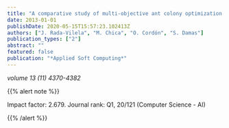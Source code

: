 ```yaml
---
title: "A comparative study of multi-objective ant colony optimization algorithms for the time and space assembly line balancing problem"
date: 2013-01-01
publishDate: 2020-05-15T15:57:23.102413Z
authors: ["J. Rada-Vilela", "M. Chica", "O. Cordón", "S. Damas"]
publication_types: ["2"]
abstract: ""
featured: false
publication: "*Applied Soft Computing*"
---
```



_volume 13 (11) 4370-4382_


{{% alert note %}}

Impact factor: 2.679. Journal rank: Q1, 20/121 (Computer Science - AI)

{{% /alert %}}


